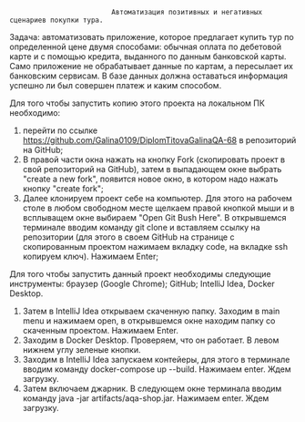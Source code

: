 
                             Автоматизация позитивных и негативных сценариев покупки тура.

Задача: автоматизовать приложение, которое предлагает купить тур по определенной цене двумя способами: обычная оплата по дебетовой карте и с помощью кредита, выданного по данным банковской карты. Само приложение не обрабатывает данные по картам, а пересылает их банковским сервисам. В базе данных должна оставаться информация успешно ли был совершен платеж и каким способом.

Для того чтобы запустить копию этого проекта на локальном ПК необходимо: 
1. перейти по ссылке https://github.com/Galina0109/DiplomTitovaGalinaQA-68 в репозиторий на GitHub;
2. В правой части окна нажать на кнопку Fork (скопировать проект в свой репозиторий на GitHub), затем в выпадающем окне выбрать "create a new fork", появится новое окно, в котором надо нажать кнопку "create fork";
3. Далее клонируем проект себе на компьютер. Для этого на рабочем столе в любом свободном месте щелкаем правой кнопкой мыши и в всплыващем окне выбираем "Open Git Bush Here". В открывшемся терминале вводим команду git clone и вставляем ссылку на репозитории (для этого в своем GitHub на странице с скопированным проектом нажимаем вкладку  code, на вкладке ssh копируем ключ). Нажимаем Enter;

Для того чтобы запустить данный проект необходимы следующие инструменты: браузер (Google Chrome); GitHub; IntelliJ Idea, Docker Desktop.

1. Затем в IntelliJ Idea открываем скаченную папку.  Заходим в main menu и нажимаем open, в открывшемся окне находим папку со скаченным проектом. Нажимаем Enter.
2. Заходим в Docker Desktop. Проверяем, что он работает. В левом нижнем углу зеленые кнопки.
3. Заходим в IntelliJ Idea запускаем контейеры, для этого в терминале вводим команду docker-compose up --build. Нажимаем enter. Ждем загрузку.
4. Затем включаем джарник. В следующем окне терминала вводим команду java -jar artifacts/aqa-shop.jar. Нажимаем enter. Ждем загрузку.